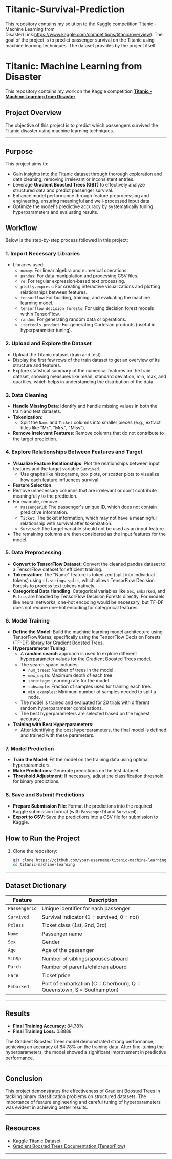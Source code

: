 # Titanic-Survival-Prediction
This repository contains my solution to the Kaggle competition Titanic - Machine Learning from Disaster(Link:https://www.kaggle.com/competitions/titanic/overview).  The goal of the project is to predict passenger survival on the Titanic using machine learning techniques. The dataset provides by the project itself.

# Titanic: Machine Learning from Disaster

This repository contains my work on the Kaggle competition [**Titanic - Machine Learning from Disaster**](https://www.kaggle.com/competitions/titanic).

## Project Overview
The objective of this project is to predict which passengers survived the Titanic disaster using machine learning techniques.

---

## Purpose  
This project aims to:  
- Gain insights into the Titanic dataset through thorough exploration and data cleaning, removing irrelevant or inconsistent entries.  
- Leverage **Gradient Boosted Trees (GBT)** to effectively analyze structured data and predict passenger survival.  
- Enhance model performance through feature preprocessing and engineering, ensuring meaningful and well-processed input data.  
- Optimize the model's predictive accuracy by systematically tuning hyperparameters and evaluating results.  


## Workflow
Below is the step-by-step process followed in this project:
### 1. **Import Necessary Libraries**
   - Libraries used:
     - `numpy`: For linear algebra and numerical operations.
     - `pandas`: For data manipulation and processing CSV files.
     - `re`: For regular expression-based text processing.
     - `plotly.express`: For creating interactive visualizations and plotting relationships between features.
     - `tensorflow`: For building, training, and evaluating the machine learning model.
     - `tensorflow_decision_forests`: For using decision forest models within TensorFlow.
     - `random`: For generating random data or operations.
     - `itertools.product`: For generating Cartesian products (useful in hyperparameter tuning).
       
### 2. **Upload and Explore the Dataset**
   - Upload the Titanic dataset (train and test).
   - Display the first few rows of the train dataset to get an overview of its structure and features.
   - Explore statistical summary of the numerical features on the train dataset, showing measures like mean, standard deviation, min, max, and quartiles, which helps in understanding the distribution of the data.

### 3. **Data Cleaning**
   - **Handle Missing Data**: Identify and handle missing values in both the train and test datasets.
   - **Tokenization**:
     - Split the `Name` and `Ticket` columns into smaller pieces (e.g., extract titles like "Mr.", "Mrs.", "Miss").
   - **Remove Irrelevant Features**: Remove columns that do not contribute to the target prediction.

### 4. **Explore Relationships Between Features and Target**
   - **Visualize Feature Relationships**: Plot the relationships between input features and the target variable `Survived`.
     - Use graphs like histograms, box plots, or scatter plots to visualize how each feature influences survival.
   - **Feature Selection**
   - Remove unnecessary columns that are irrelevant or don't contribute meaningfully to the prediction.
   - For example, remove:
     - `PassengerId`: The passenger's unique ID, which does not contain predictive information.
     - `Ticket`: The ticket information, which may not have a meaningful relationship with survival after tokenization.
     - `Survived`: The target variable should not be used as an input feature.
   - The remaining columns are then considered as the input features for the model.

### 5. **Data Preprocessing**
   - **Convert to TensorFlow Dataset**: Convert the cleaned pandas dataset to a TensorFlow dataset for efficient training.
  - **Tokenization**: The "Name" feature is tokenized (split into individual tokens) using `tf.strings.split`, which allows TensorFlow Decision Forests to process text tokens natively.
   - **Categorical Data Handling**: Categorical variables like `Sex`, `Embarked`, and `Pclass` are handled by TensorFlow Decision Forests directly. For models like neural networks, one-hot encoding would be necessary, but TF-DF does not require one-hot encoding for categorical features.
   
### 6. **Model Training**
   - **Define the Model**: Build the machine learning model architecture using TensorFlow/Keras, specifically using the TensorFlow Decision Forests (TF-DF) library for Gradient Boosted Trees.
   - **Hyperparameter Tuning**: 
     - A **random search** approach is used to explore different hyperparameter values for the Gradient Boosted Trees model.
     - The search space includes:
       - `num_trees`: Number of trees in the model.
       - `max_depth`: Maximum depth of each tree.
       - `shrinkage`: Learning rate for the model.
       - `subsample`: Fraction of samples used for training each tree.
       - `min_examples`: Minimum number of samples needed to split a node.
     - The model is trained and evaluated for 20 trials with different random hyperparameter combinations.
     - The best hyperparameters are selected based on the highest accuracy.
   - **Training with Best Hyperparameters**:
     - After identifying the best hyperparameters, the final model is defined and trained with these parameters. 

### 7. **Model Prediction**
   - **Train the Model**: Fit the model on the training data using optimal hyperparameters.
   - **Make Predictions**: Generate predictions on the test dataset.
   - **Threshold Adjustment**: If necessary, adjust the classification threshold for binary predictions.

### 8. **Save and Submit Predictions**
   - **Prepare Submission File**: Format the predictions into the required Kaggle submission format (with `PassengerId` and `Survived`).
   - **Export to CSV**: Save the predictions into a CSV file for submission to Kaggle.
     

## How to Run the Project

1. Clone the repository:

   ```bash
   git clone https://github.com/your-username/titanic-machine-learning.git
   cd titanic-machine-learning

---

## Dataset Dictionary
| **Feature**          | **Description**                              |
|-----------------------|----------------------------------------------|
| `PassengerId`         | Unique identifier for each passenger         |
| `Survived`            | Survival indicator (1 = survived, 0 = not)  |
| `Pclass`              | Ticket class (1st, 2nd, 3rd)                |
| `Name`                | Passenger name                              |
| `Sex`                 | Gender                                      |
| `Age`                 | Age of the passenger                       |
| `SibSp`               | Number of siblings/spouses aboard           |
| `Parch`               | Number of parents/children aboard           |
| `Fare`                | Ticket price                                |
| `Embarked`            | Port of embarkation (C = Cherbourg, Q = Queenstown, S = Southampton) |


---

## Results
- **Final Training Accuracy:** 84.78%  
- **Final Training Loss:** 0.8888  

The Gradient Boosted Trees model demonstrated strong performance, achieving an accuracy of 84.78% on the training data. After fine-tuning the hyperparameters, the model showed a significant improvement in predictive performance. 

---

## Conclusion
This project demonstrates the effectiveness of Gradient Boosted Trees in tackling binary classification problems on structured datasets. The importance of feature engineering and careful tuning of hyperparameters was evident in achieving better results.

---

## Resources
- [Kaggle Titanic Dataset](https://www.kaggle.com/competitions/titanic/overview)
- [Gradient Boosted Trees Documentation (TensorFlow)](https://www.tensorflow.org/decision_forests)

---

